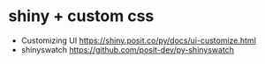 # shiny + custom css

- Customizing UI <https://shiny.posit.co/py/docs/ui-customize.html>
- shinyswatch <https://github.com/posit-dev/py-shinyswatch>
